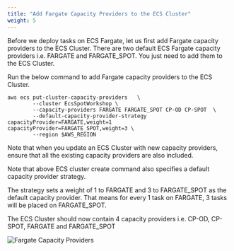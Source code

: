 ```yaml
---
title: "Add Fargate Capacity Providers to the ECS Cluster"
weight: 5
---
```


Before we deploy tasks on ECS Fargate, let us first add Fargate capacity providers to the ECS Cluster. 
There are two default ECS Fargate capacity providers i.e. FARGATE and FARGATE_SPOT. You just need to add them to the ECS Cluster.

Run the below command to add Fargate capacity providers to the ECS Cluster.

```
aws ecs put-cluster-capacity-providers   \
        --cluster EcsSpotWorkshop \
        --capacity-providers FARGATE FARGATE_SPOT CP-OD CP-SPOT  \
        --default-capacity-provider-strategy capacityProvider=FARGATE,weight=1   capacityProvider=FARGATE_SPOT,weight=3 \
        --region $AWS_REGION
```
Note that when you update an ECS Cluster with new capacity providers, ensure that all the existing capacity providers are also included.

Note that above ECS cluster create command also specifies a default capacity provider strategy.

The strategy sets a weight of 1 to FARGATE and 3 to FARGATE_SPOT as the default capacity provider. That means for every 1 task on FARGATE, 3 tasks will be placed on FARGATE_SPOT.

The ECS Cluster should now contain 4 capacity providers i.e. CP-OD, CP-SPOT, FARGATE and FARGATE_SPOT

![Fargate Capacity Providers](/images/ecs-spot-capacity-providers/ecs_fargate_cps.png)
